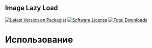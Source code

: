 
## Image Lazy Load
[![Latest Version on Packagist](https://img.shields.io/packagist/v/djmitry/image-lazy-load.svg)](https://packagist.org/packages/djmitry/image-lazy-load)
[![Software License](https://img.shields.io/packagist/l/djmitry/image-lazy-load.svg)](LICENSE.md)
[![Total Downloads](https://img.shields.io/packagist/dt/djmitry/image-lazy-load.svg)](https://packagist.org/packages/djmitry/image-lazy-load)

# Использование

